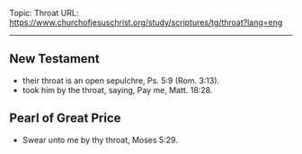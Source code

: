 Topic: Throat
URL: https://www.churchofjesuschrist.org/study/scriptures/tg/throat?lang=eng

---

## New Testament

- their throat is an open sepulchre, Ps. 5:9 (Rom. 3:13).
- took him by the throat, saying, Pay me, Matt. 18:28.

## Pearl of Great Price

- Swear unto me by thy throat, Moses 5:29.

